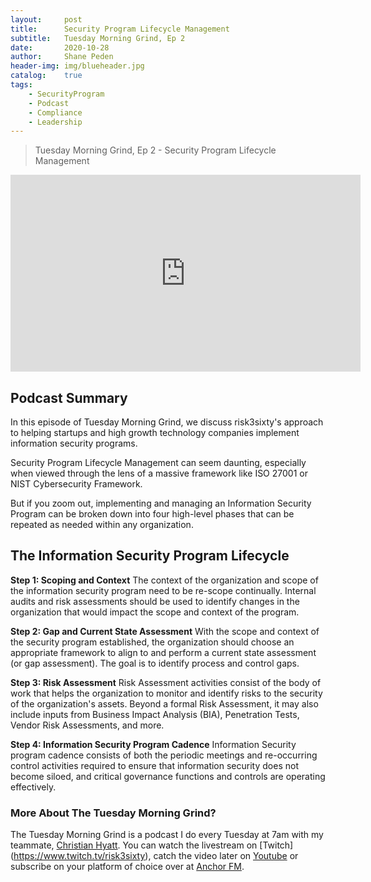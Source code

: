 ```yaml
---
layout:     post
title:      Security Program Lifecycle Management
subtitle:   Tuesday Morning Grind, Ep 2
date:       2020-10-28
author:     Shane Peden
header-img: img/blueheader.jpg
catalog: 	true
tags:
    - SecurityProgram
    - Podcast
    - Compliance
    - Leadership
---
```


> Tuesday Morning Grind, Ep 2 - Security Program Lifecycle Management

<iframe width="560" height="315" src="https://www.youtube.com/embed/LIUUWHnQ1Oc" frameborder="0" allow="accelerometer; autoplay; clipboard-write; encrypted-media; gyroscope; picture-in-picture" allowfullscreen></iframe>

## Podcast Summary

In this episode of Tuesday Morning Grind, we discuss risk3sixty's approach to helping startups and high growth technology companies implement information security programs.

Security Program Lifecycle Management can seem daunting, especially when viewed through the lens of a massive framework like ISO 27001 or NIST Cybersecurity Framework.

But if you zoom out, implementing and managing an Information Security Program can be broken down into four high-level phases that can be repeated as needed within any organization. 


## The Information Security Program Lifecycle

**Step 1: Scoping and Context**
The context of the organization and scope of the information security program need to be re-scope continually. Internal audits and risk assessments should be used to identify changes in the organization that would impact the scope and context of the program.
  
**Step 2: Gap and Current State Assessment**
With the scope and context of the security program established, the organization should choose an appropriate framework to align to and perform a current state assessment (or gap assessment). The goal is to identify process and control gaps.
  
**Step 3: Risk Assessment**
Risk Assessment activities consist of the body of work that helps the organization to monitor and identify risks to the security of the organization's assets. Beyond a formal Risk Assessment, it may also include inputs from Business Impact Analysis (BIA), Penetration Tests, Vendor Risk Assessments, and more.
  
**Step 4: Information Security Program Cadence**
Information Security program cadence consists of both the periodic meetings and re-occurring control activities required to ensure that information security does not become siloed, and critical governance functions and controls are operating effectively.

### More About The Tuesday Morning Grind?

The Tuesday Morning Grind is a podcast I do every Tuesday at 7am with my teammate, [Christian Hyatt](https://www.linkedin.com/in/christianhyatt/).  You can watch the livestream on [Twitch] (https://www.twitch.tv/risk3sixty), catch the video later on [Youtube](https://www.youtube.com/channel/UCjcD3Vc3Z1FSncd2BvRp9vQ/featured) or subscribe on your platform of choice over at [Anchor FM](https://anchor.fm/risk3sixty).
